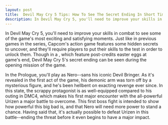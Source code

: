 ```yaml
---
layout: post
title:  Devil May Cry 5 Tips: How To See The Secret Ending In Short Time
description: In Devil May Cry 5, you'll need to improve your skills in combat to see some
---
```

In Devil May Cry 5, you'll need to improve your skills in combat to see some of the game's most exciting and satisfying moments. Just like in previous games in the series, Capcom's action game features some hidden secrets to uncover, and they'll require players to put their skills to the test in order to unlock them. Though in a , which feature post-credits easter eggs at game's end, Devil May Cry 5's secret ending can be seen during the opening mission of the game.

In the Prologue, you'll play as Nero--sans his iconic Devil Bringer. As it's revealed in the first act of the game, his demonic arm was torn off by a mysterious figure, and he's been hellbent on exacting revenge ever since. In this state, the scrappy protagonist is as well-equipped compared to his outing in DMC4, which makes his first major encounter with the all-powerful Urizen a major battle to overcome. This first boss fight is intended to show how powerful this big bad is, and that Nero will need more power to stand a chance. Having said that, it's actually possible to defeat Urizen in this battle--ending the threat before it even begins to have a major impact.

